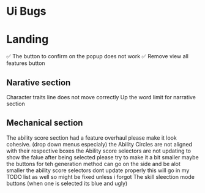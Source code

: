 # Ui Bugs

# Landing
✅ The button to confirm on the popup does not work 
✅ Remove view all features button 

## Narative section
Character traits line does not move correctly
Up the word limit for narrative section 

## Mechanical section 
The ability score section had a feature overhaul please make it look cohesive. (drop down menus especialy)
the Ability Circles are not aligned with their respective boxes
the Ability score selectors are not updating to show the falue after being selected 
please try to make it a bit smaller maybe the buttons for teh generation method can go on the side and be alot smaller
the ability score selectors dont update properly this will go in my TODO list as well so might be fixed unless i forgot
The skill sleection mode buttons (when one is selected its blue and ugly)
